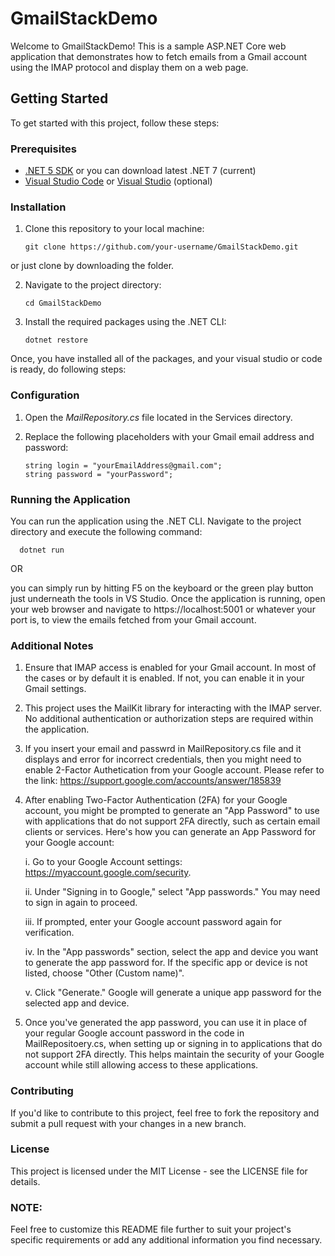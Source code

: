 # GmailStackDemo

Welcome to GmailStackDemo! This is a sample ASP.NET Core web application that demonstrates how to fetch emails from a Gmail account using the IMAP protocol and display them on a web page.

## Getting Started

To get started with this project, follow these steps:

### Prerequisites

- [.NET 5 SDK](https://dotnet.microsoft.com/download/dotnet/5.0) or you can download latest .NET 7 (current)
- [Visual Studio Code](https://code.visualstudio.com/) or [Visual Studio](https://visualstudio.microsoft.com/) (optional)

### Installation

1. Clone this repository to your local machine:

      ````git clone https://github.com/your-username/GmailStackDemo.git````

or just clone by downloading the folder.

2. Navigate to the project directory:

      ````cd GmailStackDemo````

3. Install the required packages using the .NET CLI:

      ````dotnet restore````

Once, you have installed all of the packages, and your visual studio or code is ready, do following steps:

### Configuration
1. Open the _MailRepository.cs_ file located in the Services directory.

2. Replace the following placeholders with your Gmail email address and password:

      ````
      string login = "yourEmailAddress@gmail.com";
      string password = "yourPassword";
      ````

### Running the Application

You can run the application using the .NET CLI. Navigate to the project directory and execute the following command:

      dotnet run

OR

you can simply run by hitting F5 on the keyboard or the green play button just underneath the tools in VS Studio. 
Once the application is running, open your web browser and navigate to https://localhost:5001 or whatever your port is, to view the emails fetched from your Gmail account.

### Additional Notes

1. Ensure that IMAP access is enabled for your Gmail account. In most of the cases or by default it is enabled. If not, you can enable it in your Gmail settings.
2. This project uses the MailKit library for interacting with the IMAP server. No additional authentication or authorization steps are required within the application.
3. If you insert your email and passwrd in MailRepository.cs file and it displays and error for incorrect credentials, then you might need to enable 2-Factor Authetication from your Google account.
  Please refer to the link: https://support.google.com/accounts/answer/185839
4. After enabling Two-Factor Authentication (2FA) for your Google account, you might be prompted to generate an "App Password" to use with applications that do not support 2FA directly, such as certain email clients or services.
  Here's how you can generate an App Password for your Google account:

    i.  Go to your Google Account settings: https://myaccount.google.com/security.
   
    ii.  Under "Signing in to Google," select "App passwords." You may need to sign in again to proceed.
   
    iii.  If prompted, enter your Google account password again for verification.
   
    iv.  In the "App passwords" section, select the app and device you want to generate the app password for. If the specific app or device is not listed, choose "Other (Custom name)".
   
    v.  Click "Generate." Google will generate a unique app password for the selected app and device.
   
   
6. Once you've generated the app password, you can use it in place of your regular Google account password in the code in MailRepositoery.cs, when setting up or signing in to applications that do not support 2FA directly. This helps maintain the security of your Google account while still allowing access to these applications.

### Contributing

If you'd like to contribute to this project, feel free to fork the repository and submit a pull request with your changes in a new branch.

### License

This project is licensed under the MIT License - see the LICENSE file for details.

### NOTE:

Feel free to customize this README file further to suit your project's specific requirements or add any additional information you find necessary.
